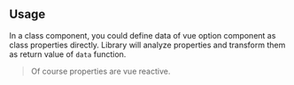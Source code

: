 ## Usage

In a class component, you could define data of vue option component as class properties directly. Library will analyze properties and transform them as return value of `data` function.

> Of course properties are vue reactive.

[](./code-usage.ts ':include :type=code typescript')